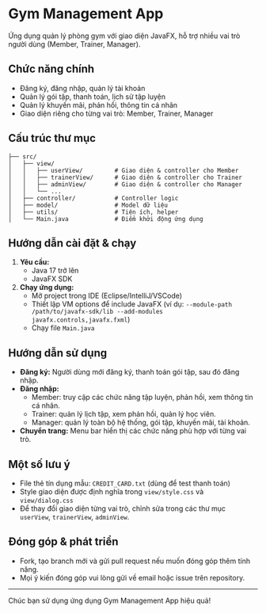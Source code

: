 # Gym Management App

Ứng dụng quản lý phòng gym với giao diện JavaFX, hỗ trợ nhiều vai trò người dùng (Member, Trainer, Manager).

## Chức năng chính

- Đăng ký, đăng nhập, quản lý tài khoản
- Quản lý gói tập, thanh toán, lịch sử tập luyện
- Quản lý khuyến mãi, phản hồi, thông tin cá nhân
- Giao diện riêng cho từng vai trò: Member, Trainer, Manager

## Cấu trúc thư mục

```
├── src/
│   ├── view/
│   │   ├── userView/         # Giao diện & controller cho Member
│   │   ├── trainerView/      # Giao diện & controller cho Trainer
│   │   ├── adminView/        # Giao diện & controller cho Manager
│   │   └── ...
│   ├── controller/           # Controller logic
│   ├── model/                # Model dữ liệu
│   ├── utils/                # Tiện ích, helper
│   └── Main.java             # Điểm khởi động ứng dụng
```

## Hướng dẫn cài đặt & chạy

1. **Yêu cầu:**
   - Java 17 trở lên
   - JavaFX SDK
2. **Chạy ứng dụng:**
   - Mở project trong IDE (Eclipse/IntelliJ/VSCode)
   - Thiết lập VM options để include JavaFX (ví dụ: `--module-path /path/to/javafx-sdk/lib --add-modules javafx.controls,javafx.fxml`)
   - Chạy file `Main.java`

## Hướng dẫn sử dụng

- **Đăng ký:** Người dùng mới đăng ký, thanh toán gói tập, sau đó đăng nhập.
- **Đăng nhập:**
  - Member: truy cập các chức năng tập luyện, phản hồi, xem thông tin cá nhân.
  - Trainer: quản lý lịch tập, xem phản hồi, quản lý học viên.
  - Manager: quản lý toàn bộ hệ thống, gói tập, khuyến mãi, tài khoản.
- **Chuyển trang:** Menu bar hiển thị các chức năng phù hợp với từng vai trò.

## Một số lưu ý

- File thẻ tín dụng mẫu: `CREDIT_CARD.txt` (dùng để test thanh toán)
- Style giao diện được định nghĩa trong `view/style.css` và `view/dialog.css`
- Để thay đổi giao diện từng vai trò, chỉnh sửa trong các thư mục `userView`, `trainerView`, `adminView`.

## Đóng góp & phát triển

- Fork, tạo branch mới và gửi pull request nếu muốn đóng góp thêm tính năng.
- Mọi ý kiến đóng góp vui lòng gửi về email hoặc issue trên repository.

---

Chúc bạn sử dụng ứng dụng Gym Management App hiệu quả!

